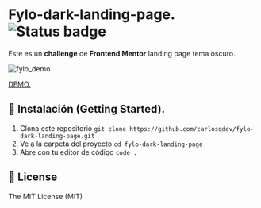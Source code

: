 # Fylo-dark-landing-page. ![Status badge](https://img.shields.io/badge/Status-Finished-blue)

Este es un **challenge** de **Frontend Mentor** landing page tema oscuro.

![fylo_demo](https://recordit.co/j7fOqLeAaR.gif)

[DEMO.](https://carlosqdev.github.io/fylo-dark-landing-page/#)

## 🚀 Instalación (Getting Started).
1. Clona este repositorio `git clone https://github.com/carlosqdev/fylo-dark-landing-page.git`
2. Ve a la carpeta del proyecto `cd fylo-dark-landing-page`
3. Abre con tu editor de código `code .`

## 🧾 License
The MIT License (MIT)
